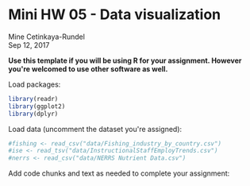 # Mini HW 05 - Data visualization
Mine Cetinkaya-Rundel  
Sep 12, 2017  



**Use this template if you will be using R for your assignment. However you're welcomed to use other software as well.**

Load packages:


```r
library(readr)
library(ggplot2)
library(dplyr)
```

Load data (uncomment the dataset you're assigned):


```r
#fishing <- read_csv("data/Fishing_industry_by_country.csv")
#ise <- read_tsv("data/InstructionalStaffEmployTrends.csv")
#nerrs <- read_csv("data/NERRS Nutrient Data.csv")
```

Add code chunks and text as needed to complete your assignment:


